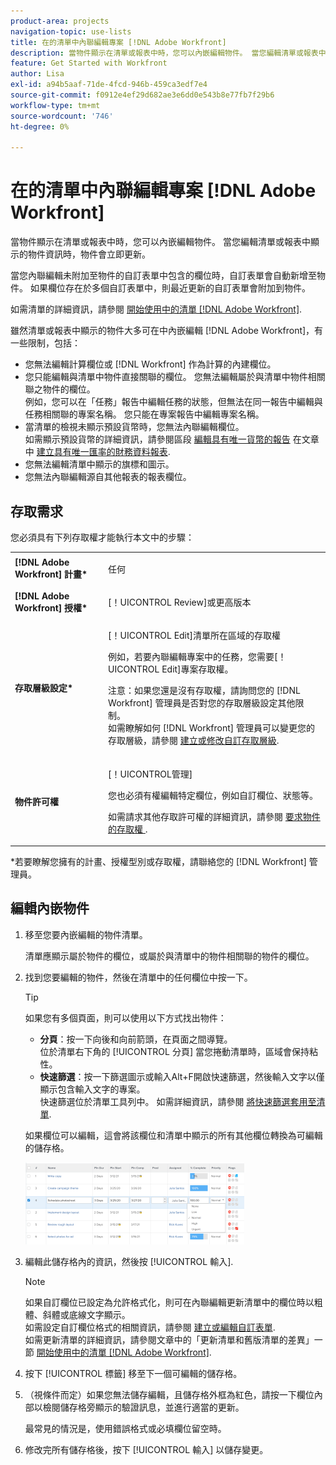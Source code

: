 ```yaml
---
product-area: projects
navigation-topic: use-lists
title: 在的清單中內聯編輯專案 [!DNL Adobe Workfront]
description: 當物件顯示在清單或報表中時，您可以內嵌編輯物件。 當您編輯清單或報表中顯示的物件資訊時，物件會立即更新。
feature: Get Started with Workfront
author: Lisa
exl-id: a94b5aaf-71de-4fcd-946b-459ca3edf7e4
source-git-commit: f0912e4ef29d682ae3e6dd0e543b8e77fb7f29b6
workflow-type: tm+mt
source-wordcount: '746'
ht-degree: 0%

---
```


# 在的清單中內聯編輯專案 [!DNL Adobe Workfront]

當物件顯示在清單或報表中時，您可以內嵌編輯物件。 當您編輯清單或報表中顯示的物件資訊時，物件會立即更新。

當您內聯編輯未附加至物件的自訂表單中包含的欄位時，自訂表單會自動新增至物件。 如果欄位存在於多個自訂表單中，則最近更新的自訂表單會附加到物件。

如需清單的詳細資訊，請參閱 [開始使用中的清單 [!DNL Adobe Workfront]](../../../workfront-basics/navigate-workfront/use-lists/view-items-in-a-list.md).

雖然清單或報表中顯示的物件大多可在中內嵌編輯 [!DNL Adobe Workfront]，有一些限制，包括：

* 您無法編輯計算欄位或 [!DNL Workfront] 作為計算的內建欄位。
* 您只能編輯與清單中物件直接關聯的欄位。 您無法編輯屬於與清單中物件相關聯之物件的欄位。\
   例如，您可以在「任務」報告中編輯任務的狀態，但無法在同一報告中編輯與任務相關聯的專案名稱。 您只能在專案報告中編輯專案名稱。
* 當清單的檢視未顯示預設貨幣時，您無法內聯編輯欄位。\
   如需顯示預設貨幣的詳細資訊，請參閱區段 [編輯具有唯一貨幣的報告](../../../reports-and-dashboards/reports/creating-and-managing-reports/create-financial-data-reports-unique-exchange-rates.md#editing-reports-with-unique-currencies) 在文章中 [建立具有唯一匯率的財務資料報表](../../../reports-and-dashboards/reports/creating-and-managing-reports/create-financial-data-reports-unique-exchange-rates.md).
* 您無法編輯清單中顯示的旗標和圖示。
* 您無法內聯編輯源自其他報表的報表欄位。

## 存取需求

您必須具有下列存取權才能執行本文中的步驟：

<table style="table-layout:auto"> 
 <col> 
 <col> 
 <tbody> 
  <tr> 
   <td role="rowheader"><strong>[!DNL Adobe Workfront] 計畫*</strong></td> 
   <td> <p>任何</p> </td> 
  </tr> 
  <tr> 
   <td role="rowheader"><strong>[!DNL Adobe Workfront] 授權*</strong></td> 
   <td> <p>[！UICONTROL Review]或更高版本</p> </td> 
  </tr> 
  <tr> 
   <td role="rowheader"><strong>存取層級設定*</strong></td> 
   <td> <p>[！UICONTROL Edit]清單所在區域的存取權</p> <p>例如，若要內聯編輯專案中的任務，您需要[！UICONTROL Edit]專案存取權。</p> <p>注意：如果您還是沒有存取權，請詢問您的 [!DNL Workfront] 管理員是否對您的存取層級設定其他限制。<br>如需瞭解如何 [!DNL Workfront] 管理員可以變更您的存取層級，請參閱 <a href="../../../administration-and-setup/add-users/configure-and-grant-access/create-modify-access-levels.md" class="MCXref xref">建立或修改自訂存取層級</a>.</p> </td> 
  </tr> 
  <tr> 
   <td role="rowheader"><strong>物件許可權</strong></td> 
   <td> <p>[！UICONTROL管理]</p> <p>您也必須有權編輯特定欄位，例如自訂欄位、狀態等。</p> <p>如需請求其他存取許可權的詳細資訊，請參閱 <a href="../../../workfront-basics/grant-and-request-access-to-objects/request-access.md" class="MCXref xref">要求物件的存取權 </a>.</p> </td> 
  </tr> 
 </tbody> 
</table>

&#42;若要瞭解您擁有的計畫、授權型別或存取權，請聯絡您的 [!DNL Workfront] 管理員。

## 編輯內嵌物件

1. 移至您要內嵌編輯的物件清單。

   清單應顯示屬於物件的欄位，或屬於與清單中的物件相關聯的物件的欄位。

1. 找到您要編輯的物件，然後在清單中的任何欄位中按一下。

   >[!TIP]
   >
   >如果您有多個頁面，則可以使用以下方式找出物件：
   >
   >   
   >   
   >   * **分頁**：按一下向後和向前箭頭，在頁面之間導覽。\
   >     位於清單右下角的 [!UICONTROL 分頁] 當您捲動清單時，區域會保持粘性。
   >   * **快速篩選**：按一下篩選圖示或輸入Alt+F開啟快速篩選，然後輸入文字以僅顯示包含輸入文字的專案。\
   >     快速篩選位於清單工具列中。 如需詳細資訊，請參閱 [將快速篩選套用至清單](../../../workfront-basics/navigate-workfront/use-lists/apply-quick-filter-list.md).


   如果欄位可以編輯，這會將該欄位和清單中顯示的所有其他欄位轉換為可編輯的儲存格。

   ![](assets/nwe-editable-cells-350x131.png)

1. 編輯此儲存格內的資訊，然後按 [!UICONTROL 輸入].

   >[!NOTE]
   >
   >如果自訂欄位已設定為允許格式化，則可在內聯編輯更新清單中的欄位時以粗體、斜體或底線文字顯示。\
   >如需設定自訂欄位格式的相關資訊，請參閱 [建立或編輯自訂表單](../../../administration-and-setup/customize-workfront/create-manage-custom-forms/create-or-edit-a-custom-form.md).\
   >如需更新清單的詳細資訊，請參閱文章中的「更新清單和舊版清單的差異」一節 [開始使用中的清單 [!DNL Adobe Workfront]](../../../workfront-basics/navigate-workfront/use-lists/view-items-in-a-list.md).

1. 按下 [!UICONTROL 標籤] 移至下一個可編輯的儲存格。
1. （視條件而定）如果您無法儲存編輯，且儲存格外框為紅色，請按一下欄位內部以檢閱儲存格旁顯示的驗證訊息，並進行適當的更新。

   最常見的情況是，使用錯誤格式或必填欄位留空時。

1. 修改完所有儲存格後，按下 [!UICONTROL 輸入] 以儲存變更。
